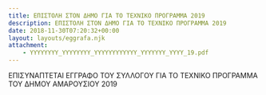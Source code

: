 ```yaml
---
title: ΕΠΙΣΤΟΛΗ ΣΤΟΝ ΔΗΜΟ ΓΙΑ ΤΟ ΤΕΧΝΙΚΟ ΠΡΟΓΡΑΜΜΑ 2019
description: ΕΠΙΣΤΟΛΗ ΣΤΟΝ ΔΗΜΟ ΓΙΑ ΤΟ ΤΕΧΝΙΚΟ ΠΡΟΓΡΑΜΜΑ 2019
date: 2018-11-30T07:20:32+00:00
layout: layouts/eggrafa.njk
attachment:
    - YYYYYYYY_YYYYYYYY_YYYYYYYYYYYY_YYYYYYY_YYYY_19.pdf
---
```

ΕΠΙΣΥΝΑΠΤΕΤΑΙ ΕΓΓΡΑΦΟ ΤΟΥ ΣΥΛΛΟΓΟΥ ΓΙΑ ΤΟ ΤΕΧΝΙΚΟ ΠΡΟΓΡΑΜΜΑ ΤΟΥ ΔΗΜΟΥ ΑΜΑΡΟΥΣΙΟΥ 2019
<!-- excerpt -->

